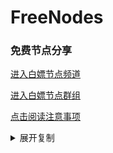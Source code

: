 # FreeNodes

### 免费节点分享

<a href="https://t.me/bpjzx2">进入白嫖节点频道</a>

<a href="https://t.me/bpjzx1">进入白嫖节点群组</a>

<a href="https://telegra.ph/呀你来啦-03-01">点击阅读注意事项</a>

<details>
	  <summary>展开复制</summary>	


	
ss://YWVzLTEyOC1jZmI6UWF6RWRjVGdiMTU5QCQq@14.29.124.168:25259#%E4%B8%AD%E5%9B%BD-tg%E9%A2%91%E9%81%93%3A%40bpjzx2
	ss://YWVzLTEyOC1jZmI6UWF6RWRjVGdiMTU5QCQq@14.29.124.168:25296#%E4%B8%AD%E5%9B%BD-tg%E9%A2%91%E9%81%93%3A%40bpjzx2
	ss://YWVzLTEyOC1jZmI6UWF6RWRjVGdiMTU5QCQq@14.29.124.168:25279#%E4%B8%AD%E5%9B%BD-tg%E9%A2%91%E9%81%93%3A%40bpjzx2
	ss://YWVzLTEyOC1jZmI6UWF6RWRjVGdiMTU5QCQq@14.29.124.168:25271#%E4%B8%AD%E5%9B%BD-tg%E9%A2%91%E9%81%93%3A%40bpjzx2
	ss://YWVzLTI1Ni1jZmI6RTRETk1mNzNrSFByZDhRcTdhcUdQZjdm@fkgfw-prod.i.sxl.cn:443#%E4%B8%AD%E5%9B%BD-tg%E9%A2%91%E9%81%93%3A%40bpjzx2
	ss://YWVzLTEyOC1jZmI6UWF6RWRjVGdiMTU5QCQq@14.29.124.168:25267#%E4%B8%AD%E5%9B%BD-tg%E9%A2%91%E9%81%93%3A%40bpjzx2
	ss://YWVzLTEyOC1jZmI6UWF6RWRjVGdiMTU5QCQq@14.29.124.168:25266#%E4%B8%AD%E5%9B%BD-tg%E9%A2%91%E9%81%93%3A%40bpjzx2
	ss://YWVzLTEyOC1jZmI6UWF6RWRjVGdiMTU5QCQq@14.29.124.168:25247#%E4%B8%AD%E5%9B%BD-tg%E9%A2%91%E9%81%93%3A%40bpjzx2
	ss://YWVzLTEyOC1jZmI6UWF6RWRjVGdiMTU5QCQq@14.29.124.168:25294#%E4%B8%AD%E5%9B%BD-tg%E9%A2%91%E9%81%93%3A%40bpjzx2
	ss://YWVzLTEyOC1jZmI6UWF6RWRjVGdiMTU5QCQq@14.29.124.168:25270#%E4%B8%AD%E5%9B%BD-tg%E9%A2%91%E9%81%93%3A%40bpjzx2
	ss://YWVzLTEyOC1jZmI6UWF6RWRjVGdiMTU5QCQq@14.29.124.168:25287#%E4%B8%AD%E5%9B%BD-tg%E9%A2%91%E9%81%93%3A%40bpjzx2
	ss://YWVzLTEyOC1nY206NmEyZmIxZGYtOWE3OS00NjQwLWFiMDQtNTMzNWE4ZTMyY2M3@cn1.relay.iepl.pw:50700#%E4%B8%AD%E5%9B%BD-tg%E9%A2%91%E9%81%93%3A%40bpjzx2
	ss://YWVzLTEyOC1nY206NmEyZmIxZGYtOWE3OS00NjQwLWFiMDQtNTMzNWE4ZTMyY2M3@cn1.relay.iepl.pw:50600#%E4%B8%AD%E5%9B%BD-tg%E9%A2%91%E9%81%93%3A%40bpjzx2
	vmess://eyJ2IjoiMiIsInBzIjoi5Lit5Zu9LXRn6aKR6YGTOkBicGp6eDIiLCJhZGQiOiJnei0xLmppYXN1Z291Lm9uZSIsInBvcnQiOiIxNTAwMiIsImlkIjoiOTg1ZWIwMDEtNTZiZS0zYmI5LTkyN2EtZjNiOWM2Mzc2YTQ5IiwiYWlkIjoiMCIsInNjeSI6ImF1dG8iLCJuZXQiOiJ3cyIsInR5cGUiOiJub25lIiwiaG9zdCI6Imd6LTEuamlhc3Vnb3Uub25lIiwicGF0aCI6Ii96aC1jbi9uZXdzIiwidGxzIjoiIiwic25pIjoiIn0=
	ss://YWVzLTEyOC1nY206NmEyZmIxZGYtOWE3OS00NjQwLWFiMDQtNTMzNWE4ZTMyY2M3@cn1.relay.iepl.pw:50300#%E4%B8%AD%E5%9B%BD-tg%E9%A2%91%E9%81%93%3A%40bpjzx2
	ss://YWVzLTEyOC1nY206NmEyZmIxZGYtOWE3OS00NjQwLWFiMDQtNTMzNWE4ZTMyY2M3@cn1.relay.iepl.pw:50500#%E4%B8%AD%E5%9B%BD-tg%E9%A2%91%E9%81%93%3A%40bpjzx2
	vmess://eyJ2IjoiMiIsInBzIjoi576O5Zu9LXRn6aKR6YGTOkBicGp6eDIiLCJhZGQiOiIxNDkuMjQ4LjEuNzYiLCJwb3J0IjoiMjcyNjYiLCJpZCI6IjFhNzliZGU5LWFjN2EtNGNkOS04OTljLTZkYmJlMzVlMTZkZCIsImFpZCI6IjAiLCJzY3kiOiJhdXRvIiwibmV0Ijoid3MiLCJ0eXBlIjoibm9uZSIsImhvc3QiOiIiLCJwYXRoIjoiL1FFYzVDOVJHLyIsInRscyI6IiIsInNuaSI6IiJ9
	vmess://eyJ2IjoiMiIsInBzIjoi576O5Zu9LXRn6aKR6YGTOkBicGp6eDIiLCJhZGQiOiJoa2F6My54bXJ0aC1ub2RlLnh5eiIsInBvcnQiOiIxMjU2OCIsImlkIjoiZWNlY2RkOGQtZDI1Ny0zZTliLWE3NzAtOWFiYWY2MWU0OTIwIiwiYWlkIjoiMiIsInNjeSI6ImF1dG8iLCJuZXQiOiJ3cyIsInR5cGUiOiJub25lIiwiaG9zdCI6Ind3dy5iYWlkdS5jb20iLCJwYXRoIjoiL2luZGV4IiwidGxzIjoiIiwic25pIjoiIn0=
	vmess://eyJ2IjoiMiIsInBzIjoi576O5Zu9LXRn6aKR6YGTOkBicGp6eDIiLCJhZGQiOiJqcGF6MS54bXJ0aC1ub2RlLnh5eiIsInBvcnQiOiIxMTE3OCIsImlkIjoiYzA4N2NkYjQtMzNhOC0zOTIzLWJlMDItNzBjNjkxMDJjYTllIiwiYWlkIjoiMiIsInNjeSI6ImF1dG8iLCJuZXQiOiJ3cyIsInR5cGUiOiJub25lIiwiaG9zdCI6ImpwYXoxLnhtcnRoLW5vZGUueHl6IiwicGF0aCI6Ii9pbmRleCIsInRscyI6IiIsInNuaSI6IiJ9
	vmess://eyJ2IjoiMiIsInBzIjoi576O5Zu9LXRn6aKR6YGTOkBicGp6eDIiLCJhZGQiOiJqcGF6NS54bXJ0aC1ub2RlLnh5eiIsInBvcnQiOiIxMzg3MCIsImlkIjoiYzA4N2NkYjQtMzNhOC0zOTIzLWJlMDItNzBjNjkxMDJjYTllIiwiYWlkIjoiMiIsInNjeSI6ImF1dG8iLCJuZXQiOiJ3cyIsInR5cGUiOiJub25lIiwiaG9zdCI6ImpwYXo1LnhtcnRoLW5vZGUueHl6IiwicGF0aCI6Ii9pbmRleCIsInRscyI6IiIsInNuaSI6IiJ9
	vmess://eyJ2IjoiMiIsInBzIjoi576O5Zu9LXRn6aKR6YGTOkBicGp6eDIiLCJhZGQiOiJqcGF6Ni54bXJ0aC1ub2RlLnh5eiIsInBvcnQiOiIxMzg3MSIsImlkIjoiYzA4N2NkYjQtMzNhOC0zOTIzLWJlMDItNzBjNjkxMDJjYTllIiwiYWlkIjoiMiIsInNjeSI6ImF1dG8iLCJuZXQiOiJ3cyIsInR5cGUiOiJub25lIiwiaG9zdCI6ImpwYXo2LnhtcnRoLW5vZGUueHl6IiwicGF0aCI6Ii9pbmRleCIsInRscyI6IiIsInNuaSI6IiJ9
	vmess://eyJ2IjoiMiIsInBzIjoi6Z+p5Zu9LXRn6aKR6YGTOkBicGp6eDIiLCJhZGQiOiJrcmF3czAwNC54bXJ0aC1ub2RlLnh5eiIsInBvcnQiOiIxMzQwOSIsImlkIjoiYzA4N2NkYjQtMzNhOC0zOTIzLWJlMDItNzBjNjkxMDJjYTllIiwiYWlkIjoiMiIsInNjeSI6ImF1dG8iLCJuZXQiOiJ3cyIsInR5cGUiOiJub25lIiwiaG9zdCI6ImtyYXdzMDA0LnhtcnRoLW5vZGUueHl6IiwicGF0aCI6Ii9pbmRleCIsInRscyI6IiIsInNuaSI6IiJ9
	vmess://eyJ2IjoiMiIsInBzIjoi576O5Zu9LXRn6aKR6YGTOkBicGp6eDIiLCJhZGQiOiJoa2F6My54bXJ0aC1ub2RlLnh5eiIsInBvcnQiOiIxMzczOCIsImlkIjoiYzA4N2NkYjQtMzNhOC0zOTIzLWJlMDItNzBjNjkxMDJjYTllIiwiYWlkIjoiMiIsInNjeSI6ImF1dG8iLCJuZXQiOiJ3cyIsInR5cGUiOiJub25lIiwiaG9zdCI6ImhrYXozLnhtcnRoLW5vZGUueHl6IiwicGF0aCI6Ii9pbmRleCIsInRscyI6IiIsInNuaSI6IiJ9
	trojan://UADmus8g4zLSEK6C@54.223.107.169:42842?allowInsecure=0#%E4%B8%AD%E5%9B%BD-tg%E9%A2%91%E9%81%93%3A%40bpjzx2
	ss://YWVzLTI1Ni1jZmI6VVdaUWVMUldua3Fna3NlcQ@213.183.51.171:9032#%E8%8D%B7%E5%85%B0-tg%E9%A2%91%E9%81%93%3A%40bpjzx2
	ss://YWVzLTI1Ni1jZmI6WnBORERLUnU5TWFnTnZhZg@213.183.51.171:9015#%E8%8D%B7%E5%85%B0-tg%E9%A2%91%E9%81%93%3A%40bpjzx2
	vmess://eyJ2IjoiMiIsInBzIjoi5Lit5Zu9LXRn6aKR6YGTOkBicGp6eDIiLCJhZGQiOiJmcy5rZWFpeXVuLnRvcCIsInBvcnQiOiI1NTE1NCIsImlkIjoiMDQ4ZGE4MjUtZDQ2OC0zYTI5LWIwMTUtMmQ2MDg4NmY4MzBkIiwiYWlkIjoiMCIsInNjeSI6ImF1dG8iLCJuZXQiOiJ0Y3AiLCJ0eXBlIjoibm9uZSIsImhvc3QiOiJoazMuZmRucy5jbG91ZGxpbmsxMjMuY29tIiwicGF0aCI6Ii8iLCJ0bHMiOiIiLCJzbmkiOiIifQ==
	vmess://eyJ2IjoiMiIsInBzIjoi5paw5Yqg5Z2hLXRn6aKR6YGTOkBicGp6eDIiLCJhZGQiOiJzZ2F3czAwMy54bXJ0aC1ub2RlLnh5eiIsInBvcnQiOiIxMTQ1MCIsImlkIjoiYzA4N2NkYjQtMzNhOC0zOTIzLWJlMDItNzBjNjkxMDJjYTllIiwiYWlkIjoiMiIsInNjeSI6ImF1dG8iLCJuZXQiOiJ3cyIsInR5cGUiOiJub25lIiwiaG9zdCI6InNnYXdzMDAzLnhtcnRoLW5vZGUueHl6IiwicGF0aCI6Ii9pbmRleCIsInRscyI6IiIsInNuaSI6IiJ9
	vmess://eyJ2IjoiMiIsInBzIjoi5paw5Yqg5Z2hLXRn6aKR6YGTOkBicGp6eDIiLCJhZGQiOiJzZ2F3czAwNS54bXJ0aC1ub2RlLnh5eiIsInBvcnQiOiIxMzA1NyIsImlkIjoiYzA4N2NkYjQtMzNhOC0zOTIzLWJlMDItNzBjNjkxMDJjYTllIiwiYWlkIjoiMiIsInNjeSI6ImF1dG8iLCJuZXQiOiJ3cyIsInR5cGUiOiJub25lIiwiaG9zdCI6InNnYXdzMDA1LnhtcnRoLW5vZGUueHl6IiwicGF0aCI6Ii9pbmRleCIsInRscyI6IiIsInNuaSI6IiJ9
	vmess://eyJ2IjoiMiIsInBzIjoi5paw5Yqg5Z2hLXRn6aKR6YGTOkBicGp6eDIiLCJhZGQiOiJzZ2F3czAwNi54bXJ0aC1ub2RlLnh5eiIsInBvcnQiOiIxMjU5OSIsImlkIjoiYzA4N2NkYjQtMzNhOC0zOTIzLWJlMDItNzBjNjkxMDJjYTllIiwiYWlkIjoiMiIsInNjeSI6ImF1dG8iLCJuZXQiOiJ3cyIsInR5cGUiOiJub25lIiwiaG9zdCI6InNnYXdzMDA2LnhtcnRoLW5vZGUueHl6IiwicGF0aCI6Ii9pbmRleCIsInRscyI6IiIsInNuaSI6IiJ9
	vmess://eyJ2IjoiMiIsInBzIjoi5paw5Yqg5Z2hLXRn6aKR6YGTOkBicGp6eDIiLCJhZGQiOiJzZ2F3czAwNy54bXJ0aC1ub2RlLnh5eiIsInBvcnQiOiIxMzMzMSIsImlkIjoiYzA4N2NkYjQtMzNhOC0zOTIzLWJlMDItNzBjNjkxMDJjYTllIiwiYWlkIjoiMiIsInNjeSI6ImF1dG8iLCJuZXQiOiJ3cyIsInR5cGUiOiJub25lIiwiaG9zdCI6InNnYXdzMDA3LnhtcnRoLW5vZGUueHl6IiwicGF0aCI6Ii9pbmRleCIsInRscyI6IiIsInNuaSI6IiJ9
	vmess://eyJ2IjoiMiIsInBzIjoi576O5Zu9LXRn6aKR6YGTOkBicGp6eDIiLCJhZGQiOiJoa2F6MS54bXJ0aC1ub2RlLnh5eiIsInBvcnQiOiIxMDk3MyIsImlkIjoiYzA4N2NkYjQtMzNhOC0zOTIzLWJlMDItNzBjNjkxMDJjYTllIiwiYWlkIjoiMiIsInNjeSI6ImF1dG8iLCJuZXQiOiJ3cyIsInR5cGUiOiJub25lIiwiaG9zdCI6ImhrYXoxLnhtcnRoLW5vZGUueHl6IiwicGF0aCI6Ii9pbmRleCIsInRscyI6IiIsInNuaSI6IiJ9
	vmess://eyJ2IjoiMiIsInBzIjoi6aaZ5rivLXRn6aKR6YGTOkBicGp6eDIiLCJhZGQiOiJoa2F6Mi54bXJ0aC1ub2RlLnh5eiIsInBvcnQiOiIxMTE1MyIsImlkIjoiYzA4N2NkYjQtMzNhOC0zOTIzLWJlMDItNzBjNjkxMDJjYTllIiwiYWlkIjoiMiIsInNjeSI6ImF1dG8iLCJuZXQiOiJ3cyIsInR5cGUiOiJub25lIiwiaG9zdCI6ImhrYXoyLnhtcnRoLW5vZGUueHl6IiwicGF0aCI6Ii9pbmRleCIsInRscyI6IiIsInNuaSI6IiJ9
	vmess://eyJ2IjoiMiIsInBzIjoi576O5Zu9LXRn6aKR6YGTOkBicGp6eDIiLCJhZGQiOiJoa2F6Ni54bXJ0aC1ub2RlLnh5eiIsInBvcnQiOiIxMzg5MCIsImlkIjoiYzA4N2NkYjQtMzNhOC0zOTIzLWJlMDItNzBjNjkxMDJjYTllIiwiYWlkIjoiMiIsInNjeSI6ImF1dG8iLCJuZXQiOiJ3cyIsInR5cGUiOiJub25lIiwiaG9zdCI6ImhrYXo2LnhtcnRoLW5vZGUueHl6IiwicGF0aCI6Ii9pbmRleCIsInRscyI6IiIsInNuaSI6IiJ9
	vmess://eyJ2IjoiMiIsInBzIjoi5pel5pysLXRn6aKR6YGTOkBicGp6eDIiLCJhZGQiOiJqcGF6My54bXJ0aC1ub2RlLnh5eiIsInBvcnQiOiIxMTAyMSIsImlkIjoiYzA4N2NkYjQtMzNhOC0zOTIzLWJlMDItNzBjNjkxMDJjYTllIiwiYWlkIjoiMiIsInNjeSI6ImF1dG8iLCJuZXQiOiJ3cyIsInR5cGUiOiJub25lIiwiaG9zdCI6ImpwYXozLnhtcnRoLW5vZGUueHl6IiwicGF0aCI6Ii9pbmRleCIsInRscyI6IiIsInNuaSI6IiJ9
	vmess://eyJ2IjoiMiIsInBzIjoi576O5Zu9LXRn6aKR6YGTOkBicGp6eDIiLCJhZGQiOiJqcGF6NC54bXJ0aC1ub2RlLnh5eiIsInBvcnQiOiIxMzg2OCIsImlkIjoiYzA4N2NkYjQtMzNhOC0zOTIzLWJlMDItNzBjNjkxMDJjYTllIiwiYWlkIjoiMiIsInNjeSI6ImF1dG8iLCJuZXQiOiJ3cyIsInR5cGUiOiJub25lIiwiaG9zdCI6ImpwYXo0LnhtcnRoLW5vZGUueHl6IiwicGF0aCI6Ii9pbmRleCIsInRscyI6IiIsInNuaSI6IiJ9
	ss://YWVzLTI1Ni1jZmI6Mzc3MDM5MDg@vipsk1.msservicevip.pw:6323#%E4%B8%AD%E5%9B%BD-tg%E9%A2%91%E9%81%93%3A%40bpjzx2
	trojan://486dd7e4-24bc-498a-b4f0-ecd704f8d8cd@165.22.93.103:28443?allowInsecure=1#%E5%BE%B7%E5%9B%BD-tg%E9%A2%91%E9%81%93%3A%40bpjzx2
	ss://YWVzLTEyOC1nY206M2Y2MDA2Y2EtZThiYS00OWQ1LWFmOWQtZjQ4MDZkZDM2ZTA5@183.240.181.57:37003#%E4%B8%AD%E5%9B%BD-tg%E9%A2%91%E9%81%93%3A%40bpjzx2
	trojan://486dd7e4-24bc-498a-b4f0-ecd704f8d8cd@13.124.60.125:28443?allowInsecure=1#%E9%9F%A9%E5%9B%BD-tg%E9%A2%91%E9%81%93%3A%40bpjzx2
	trojan://486dd7e4-24bc-498a-b4f0-ecd704f8d8cd@54.180.139.211:28443?allowInsecure=1#%E9%9F%A9%E5%9B%BD-tg%E9%A2%91%E9%81%93%3A%40bpjzx2
	trojan://486dd7e4-24bc-498a-b4f0-ecd704f8d8cd@52.78.89.199:28443?allowInsecure=1#%E9%9F%A9%E5%9B%BD-tg%E9%A2%91%E9%81%93%3A%40bpjzx2
	trojan://486dd7e4-24bc-498a-b4f0-ecd704f8d8cd@3.34.94.150:28443?allowInsecure=1#%E9%9F%A9%E5%9B%BD-tg%E9%A2%91%E9%81%93%3A%40bpjzx2
	trojan://316b40c0-0dab-4ea1-9666-ac1658b033b2@s1.upyun.online:12340?allowInsecure=1&sni=free.upyun.online#%E5%8D%A2%E6%A3%AE%E5%A0%A1-tg%E9%A2%91%E9%81%93%3A%40bpjzx2
	trojan://316b40c0-0dab-4ea1-9666-ac1658b033b2@s2.upyun.online:12340?allowInsecure=1&sni=free.upyun.online#%E4%B8%AD%E5%9B%BD-tg%E9%A2%91%E9%81%93%3A%40bpjzx2
	trojan://486dd7e4-24bc-498a-b4f0-ecd704f8d8cd@hinet.xxcv.cc:38443?allowInsecure=1#%E5%8F%B0%E6%B9%BE-tg%E9%A2%91%E9%81%93%3A%40bpjzx2
	trojan://DNyuqj9ZPeBujPZx@china.ct.a.898868.xyz:12491?allowInsecure=0#%E4%B8%AD%E5%9B%BD-tg%E9%A2%91%E9%81%93%3A%40bpjzx2
	trojan://DNyuqj9ZPeBujPZx@gzct.01.211129.xyz:31831?allowInsecure=0#%E4%B8%AD%E5%9B%BD-tg%E9%A2%91%E9%81%93%3A%40bpjzx2
	trojan://DNyuqj9ZPeBujPZx@120.233.10.82:30189?allowInsecure=0#%E4%B8%AD%E5%9B%BD-tg%E9%A2%91%E9%81%93%3A%40bpjzx2
	trojan://DNyuqj9ZPeBujPZx@112.33.52.65:37968?allowInsecure=0#%E4%B8%AD%E5%9B%BD-tg%E9%A2%91%E9%81%93%3A%40bpjzx2
	trojan://DNyuqj9ZPeBujPZx@202.8.105.44:45103?allowInsecure=0#%E9%A6%99%E6%B8%AF-tg%E9%A2%91%E9%81%93%3A%40bpjzx2
	vmess://eyJ2IjoiMiIsInBzIjoi576O5Zu9LXRn6aKR6YGTOkBicGp6eDIiLCJhZGQiOiIxNDIuNC4xMjUuNSIsInBvcnQiOiI0NDMiLCJpZCI6IjQxODA0OGFmLWEyOTMtNGI5OS05YjBjLTk4Y2EzNTgwZGQyNCIsImFpZCI6IjY0Iiwic2N5IjoiYXV0byIsIm5ldCI6IndzIiwidHlwZSI6Im5vbmUiLCJob3N0Ijoid3d3LjIyNDUzMzAwLnh5eiIsInBhdGgiOiIvcGF0aC8xODEwMTIxMjM0MzMiLCJ0bHMiOiJ0bHMiLCJzbmkiOiIifQ==
	trojan://486dd7e4-24bc-498a-b4f0-ecd704f8d8cd@20.205.98.64:28443?allowInsecure=1#%E9%A6%99%E6%B8%AF-tg%E9%A2%91%E9%81%93%3A%40bpjzx2
	trojan://5fec5154-2d25-4422-85a2-be888283a736@20.239.157.77:28443?allowInsecure=0&sni=huayun.xyz#%E7%BE%8E%E5%9B%BD-tg%E9%A2%91%E9%81%93%3A%40bpjzx2
	trojan://5fec5154-2d25-4422-85a2-be888283a736@gzyd.xxcv.cc:20070?allowInsecure=0&sni=huayun.xyz#%E4%B8%AD%E5%9B%BD-tg%E9%A2%91%E9%81%93%3A%40bpjzx2
	trojan://5fec5154-2d25-4422-85a2-be888283a736@210.0.159.90:38443?allowInsecure=0&sni=huayun.xyz#%E9%A6%99%E6%B8%AF-tg%E9%A2%91%E9%81%93%3A%40bpjzx2
	trojan://rXpa83kacgcC7Kme@gzct.01.211129.xyz:26657?allowInsecure=0#%E4%B8%AD%E5%9B%BD-tg%E9%A2%91%E9%81%93%3A%40bpjzx2
	trojan://rXpa83kacgcC7Kme@relay.gzbgppro.entrance1-fp.icu:45002?allowInsecure=0#%E4%B8%AD%E5%9B%BD-tg%E9%A2%91%E9%81%93%3A%40bpjzx2
	trojan://rXpa83kacgcC7Kme@120.233.10.82:30188?allowInsecure=0#%E4%B8%AD%E5%9B%BD-tg%E9%A2%91%E9%81%93%3A%40bpjzx2
	trojan://rXpa83kacgcC7Kme@112.33.52.65:43204?allowInsecure=0#%E4%B8%AD%E5%9B%BD-tg%E9%A2%91%E9%81%93%3A%40bpjzx2
	trojan://rXpa83kacgcC7Kme@54.223.107.169:59226?allowInsecure=0#%E4%B8%AD%E5%9B%BD-tg%E9%A2%91%E9%81%93%3A%40bpjzx2
	trojan://rXpa83kacgcC7Kme@202.8.105.44:45102?allowInsecure=0#%E9%A6%99%E6%B8%AF-tg%E9%A2%91%E9%81%93%3A%40bpjzx2
	trojan://486dd7e4-24bc-498a-b4f0-ecd704f8d8cd@165.22.53.6:28443?allowInsecure=1#%E6%96%B0%E5%8A%A0%E5%9D%A1-tg%E9%A2%91%E9%81%93%3A%40bpjzx2
	trojan://e5d46365e25e31d94279c2bcf93390a2@usa-sr-106.mitoption.com:443?allowInsecure=0#%E7%BE%8E%E5%9B%BD-tg%E9%A2%91%E9%81%93%3A%40bpjzx2
	vmess://eyJ2IjoiMiIsInBzIjoi5Lit5Zu9LXRn6aKR6YGTOkBicGp6eDIiLCJhZGQiOiJnei0xLmppYXN1Z291Lm9uZSIsInBvcnQiOiIxNTAwNCIsImlkIjoiOTg1ZWIwMDEtNTZiZS0zYmI5LTkyN2EtZjNiOWM2Mzc2YTQ5IiwiYWlkIjoiMCIsInNjeSI6ImF1dG8iLCJuZXQiOiJ3cyIsInR5cGUiOiJub25lIiwiaG9zdCI6Imd6LTEuamlhc3Vnb3Uub25lIiwicGF0aCI6Ii96aC1jbi9uZXdzIiwidGxzIjoiIiwic25pIjoiIn0=

	
</details>
